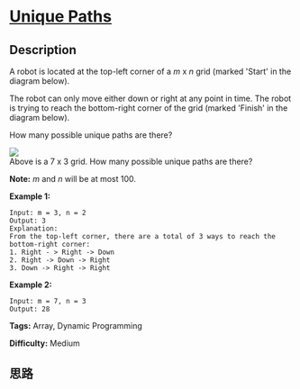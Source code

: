 # [Unique Paths][title]

## Description

A robot is located at the top-left corner of a _m_ x _n_ grid (marked  'Start'
in the diagram below).

The robot can only move either down or right at any point in time. The robot
is trying to reach the bottom-right corner of the grid (marked 'Finish' in the
diagram below).

How many possible unique paths are there?

![](https://assets.leetcode.com/uploads/2018/10/22/robot_maze.png)  
Above is a 7 x 3 grid. How many possible unique paths are there?

**Note:** _m_ and _n_ will be at most 100.

**Example 1:**
            Input: m = 3, n = 2    Output: 3    Explanation:    From the top-left corner, there are a total of 3 ways to reach the bottom-right corner:    1. Right - > Right -> Down    2. Right -> Down -> Right    3. Down -> Right -> Right    

**Example 2:**
            Input: m = 7, n = 3    Output: 28


**Tags:** Array, Dynamic Programming

**Difficulty:** Medium

## 思路

[title]: https://leetcode.com/problems/unique-paths
